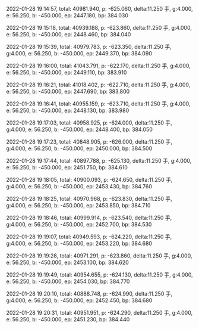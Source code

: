 2022-01-28 19:14:57, total: 40981.940, p: -625.060, delta:11.250 手, g:4.000, e: 56.250, b: -450.000, ep: 2447.180, bp: 384.030

2022-01-28 19:15:18, total: 40939.188, p: -623.860, delta:11.250 手, g:4.000, e: 56.250, b: -450.000, ep: 2448.460, bp: 384.040

2022-01-28 19:15:39, total: 40979.783, p: -623.350, delta:11.250 手, g:4.000, e: 56.250, b: -450.000, ep: 2449.370, bp: 384.090

2022-01-28 19:16:00, total: 41043.791, p: -622.170, delta:11.250 手, g:4.000, e: 56.250, b: -450.000, ep: 2449.110, bp: 383.910

2022-01-28 19:16:21, total: 41018.402, p: -622.710, delta:11.250 手, g:4.000, e: 56.250, b: -450.000, ep: 2447.690, bp: 383.800

2022-01-28 19:16:41, total: 40955.159, p: -623.710, delta:11.250 手, g:4.000, e: 56.250, b: -450.000, ep: 2448.130, bp: 383.980

2022-01-28 19:17:03, total: 40958.925, p: -624.000, delta:11.250 手, g:4.000, e: 56.250, b: -450.000, ep: 2448.400, bp: 384.050

2022-01-28 19:17:23, total: 40848.905, p: -626.000, delta:11.250 手, g:4.000, e: 56.250, b: -450.000, ep: 2450.000, bp: 384.500

2022-01-28 19:17:44, total: 40897.788, p: -625.130, delta:11.250 手, g:4.000, e: 56.250, b: -450.000, ep: 2451.750, bp: 384.610

2022-01-28 19:18:05, total: 40900.093, p: -624.650, delta:11.250 手, g:4.000, e: 56.250, b: -450.000, ep: 2453.430, bp: 384.760

2022-01-28 19:18:25, total: 40970.968, p: -623.830, delta:11.250 手, g:4.000, e: 56.250, b: -450.000, ep: 2453.850, bp: 384.710

2022-01-28 19:18:46, total: 40999.914, p: -623.540, delta:11.250 手, g:4.000, e: 56.250, b: -450.000, ep: 2452.700, bp: 384.530

2022-01-28 19:19:07, total: 40949.593, p: -624.220, delta:11.250 手, g:4.000, e: 56.250, b: -450.000, ep: 2453.220, bp: 384.680

2022-01-28 19:19:28, total: 40971.291, p: -623.860, delta:11.250 手, g:4.000, e: 56.250, b: -450.000, ep: 2453.100, bp: 384.620

2022-01-28 19:19:49, total: 40954.655, p: -624.130, delta:11.250 手, g:4.000, e: 56.250, b: -450.000, ep: 2454.030, bp: 384.770

2022-01-28 19:20:10, total: 40888.748, p: -624.990, delta:11.250 手, g:4.000, e: 56.250, b: -450.000, ep: 2452.450, bp: 384.680

2022-01-28 19:20:31, total: 40951.951, p: -624.290, delta:11.250 手, g:4.000, e: 56.250, b: -450.000, ep: 2451.230, bp: 384.440